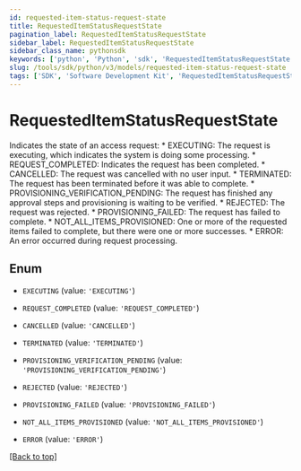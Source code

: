 ```yaml
---
id: requested-item-status-request-state
title: RequestedItemStatusRequestState
pagination_label: RequestedItemStatusRequestState
sidebar_label: RequestedItemStatusRequestState
sidebar_class_name: pythonsdk
keywords: ['python', 'Python', 'sdk', 'RequestedItemStatusRequestState', 'RequestedItemStatusRequestState'] 
slug: /tools/sdk/python/v3/models/requested-item-status-request-state
tags: ['SDK', 'Software Development Kit', 'RequestedItemStatusRequestState', 'RequestedItemStatusRequestState']
---
```


# RequestedItemStatusRequestState

Indicates the state of an access request: * EXECUTING: The request is executing, which indicates the system is doing some processing. * REQUEST_COMPLETED: Indicates the request  has been completed. * CANCELLED: The request was cancelled with no user input. * TERMINATED: The request has been terminated before it was able to complete. * PROVISIONING_VERIFICATION_PENDING: The request has finished any approval steps and provisioning is waiting to be verified. * REJECTED: The request was rejected. * PROVISIONING_FAILED: The request has failed to complete. * NOT_ALL_ITEMS_PROVISIONED: One or more of the requested items failed to complete, but there were one or more  successes. * ERROR: An error occurred during request processing.

## Enum

* `EXECUTING` (value: `'EXECUTING'`)

* `REQUEST_COMPLETED` (value: `'REQUEST_COMPLETED'`)

* `CANCELLED` (value: `'CANCELLED'`)

* `TERMINATED` (value: `'TERMINATED'`)

* `PROVISIONING_VERIFICATION_PENDING` (value: `'PROVISIONING_VERIFICATION_PENDING'`)

* `REJECTED` (value: `'REJECTED'`)

* `PROVISIONING_FAILED` (value: `'PROVISIONING_FAILED'`)

* `NOT_ALL_ITEMS_PROVISIONED` (value: `'NOT_ALL_ITEMS_PROVISIONED'`)

* `ERROR` (value: `'ERROR'`)

[[Back to top]](#) 

